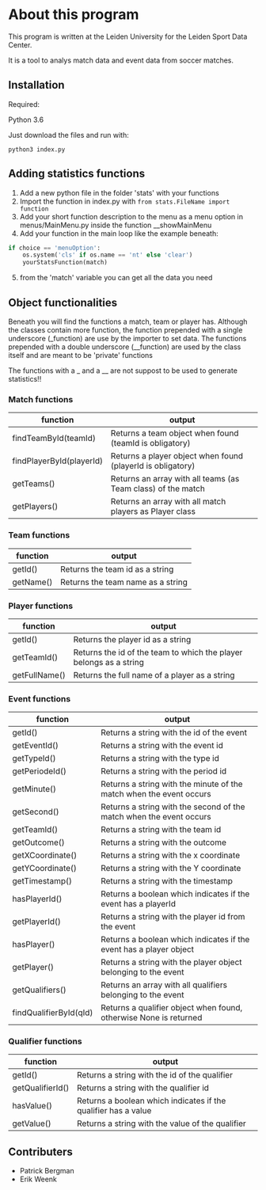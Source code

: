 # About this program

This program is written at the Leiden University for the Leiden Sport Data Center.

It is a tool to analys match data and event data from soccer matches.

## Installation

Required:

Python 3.6

Just download the files and run with:
```
python3 index.py
```

## Adding statistics functions
1) Add a new python file in the folder 'stats' with your functions
2) Import the function in index.py with ``` from stats.FileName import function ```
3) Add your short function description to the menu as a menu option in menus/MainMenu.py inside the function __showMainMenu
4) Add your function in the main loop like the example beneath:
```python
if choice == 'menuOption':
    os.system('cls' if os.name == 'nt' else 'clear')
    yourStatsFunction(match)
```
5) from the 'match' variable you can get all the data you need

## Object functionalities
Beneath you will find the functions a match, team or player has. Although the classes contain more function,
the function prepended with a single underscore (_function) are use by the importer to set data.
The functions prepended with a double underscore (__function) are used by the class itself and are meant to be 'private' functions

The functions with a _ and a __ are not suppost to be used to generate statistics!!
### Match functions
function | output
--- | ---
findTeamById(teamId) | Returns a team object when found (teamId is obligatory)
findPlayerById(playerId) | Returns a player object when found (playerId is obligatory)
getTeams() | Returns an array with all teams (as Team class) of the match
getPlayers() | Returns an array with all match players as Player class

### Team functions
function | output
--- | ---
getId() | Returns the team id as a string
getName() | Returns the team name as a string

### Player functions
function | output
--- | ---
getId() | Returns the player id as a string
getTeamId() | Returns the id of the team to which the player belongs as a string
getFullName() | Returns the full name of a player as a string

### Event functions
function | output
--- | ---
getId() | Returns a string with the id of the event
getEventId() | Returns a string with the event id
getTypeId() | Returns a string with the type id
getPeriodeId() | Returns a string with the period id
getMinute() | Returns a string with the minute of the match when the event occurs
getSecond() | Returns a string with the second of the match when the event occurs
getTeamId() | Returns a string with the team id
getOutcome() | Returns a string with the outcome
getXCoordinate() | Returns a string with the x coordinate
getYCoordinate() | Returns a string with the Y coordinate
getTimestamp() | Returns a string with the timestamp
hasPlayerId() | Returns a boolean which indicates if the event has a playerId
getPlayerId() | Returns a string with the player id from the event
hasPlayer() | Returns a boolean which indicates if the event has a player object
getPlayer() | Returns a string with the player object belonging to the event
getQualifiers() | Returns an array with all qualifiers belonging to the event
findQualifierById(qId) | Returns a qualifier object when found, otherwise None is returned

### Qualifier functions
function | output
--- | ---
getId() | Returns a string with the id of the qualifier
getQualifierId() | Returns a string with the qualifier id
hasValue() | Returns a boolean which indicates if the qualifier has a value
getValue() | Returns a string with the value of the qualifier

## Contributers
- Patrick Bergman
- Erik Weenk